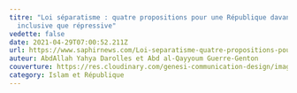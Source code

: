 ```yaml
---
titre: "Loi séparatisme : quatre propositions pour une République davantage
  inclusive que répressive"
vedette: false
date: 2021-04-29T07:00:52.211Z
url: https://www.saphirnews.com/Loi-separatisme-quatre-propositions-pour-une-Republique-davantage-inclusive-que-repressive_a28040.html
auteur: AbdAllah Yahya Darolles et Abd al-Qayyoum Guerre-Genton
couverture: https://res.cloudinary.com/genesi-communication-design/image/upload/v1619705094/ihei/Liberte-egalite-fraternite_fvce7t.jpg
category: Islam et République
---
```


